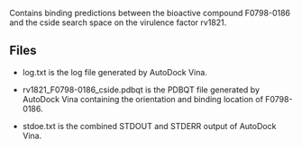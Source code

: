 Contains binding predictions between the bioactive compound F0798-0186 and the cside search space on the virulence factor rv1821.

## Files

- log.txt is the log file generated by AutoDock Vina.

- rv1821_F0798-0186_cside.pdbqt is the PDBQT file generated by AutoDock Vina containing the orientation and binding location of F0798-0186.

- stdoe.txt is the combined STDOUT and STDERR output of AutoDock Vina.

